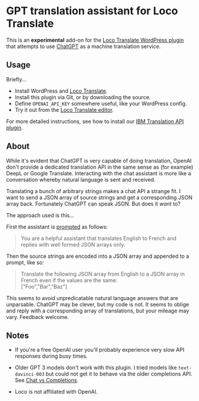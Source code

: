 # GPT translation assistant for Loco Translate

This is an **experimental** add-on for the [Loco Translate WordPress plugin](https://github.com/loco/wp-loco) that attempts to use [ChatGPT](https://platform.openai.com/docs/guides/chat) as a machine translation service.

## Usage

Briefly...

* Install WordPress and [Loco Translate](https://github.com/loco/wp-loco).
* Install this plugin via Git, or by downloading the source.
* Define `OPENAI_API_KEY` somewhere useful, like your WordPress config.
* Try it out from the [Loco Translate editor](https://localise.biz/wordpress/plugin/manual/providers).

For more detailed instructions, see how to install our [IBM Translation API plugin](https://github.com/loco/wp-ibm-translator).


## About

While it's evident that ChatGPT is very capable of doing translation, OpenAI don't provide a dedicated translation API in the same sense as (for example) DeepL or Google Translate. Interacting with the chat assistant is more like a conversation whereby natural language is sent and received.

Translating a bunch of arbitrary strings makes a chat API a strange fit. I want to send a JSON array of source strings and get a corresponding JSON array back. Fortunately ChatGPT can speak JSON. But does it _want_ to?

The approach used is this...

First the assistant is [prompted](https://platform.openai.com/docs/guides/chat/instructing-chat-models) as follows:

> You are a helpful assistant that translates English to French and replies with well formed JSON arrays only.

Then the source strings are encoded into a JSON array and appended to a prompt, like so:

> Translate the following JSON array from English to a JSON array in French even if the values are the same:  
> ["Foo","Bar","Baz"]

This seems to avoid unpredicatable natural language answers that are unparsable. ChatGPT may be clever, but my code is not.
It seems to oblige and reply with a corresponding array of translations, but your mileage may vary. Feedback welcome.


## Notes

* If you're a free OpenAI user you'll probably experience very slow API responses during busy times. 

* Older GPT 3 models don't work with this plugin. I tried models like `text-davinci-003` but could not get it to behave via the older completions API. See [Chat vs Completions](https://platform.openai.com/docs/guides/chat/chat-vs-completions).

* Loco is not affiliated with OpenAI. 
